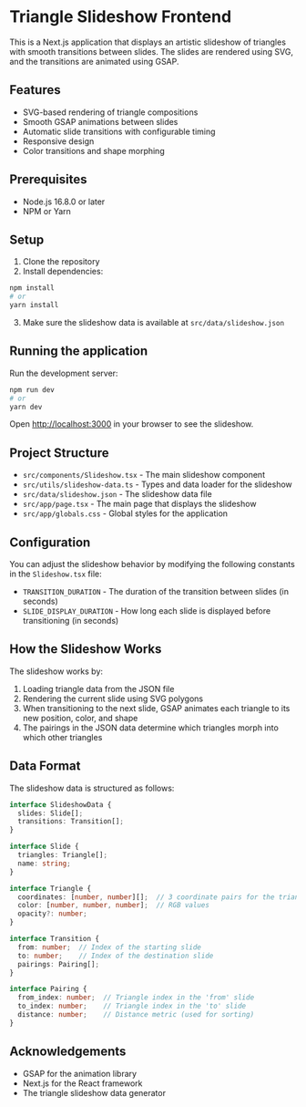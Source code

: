 # Triangle Slideshow Frontend

This is a Next.js application that displays an artistic slideshow of triangles with smooth transitions between slides. The slides are rendered using SVG, and the transitions are animated using GSAP.

## Features

- SVG-based rendering of triangle compositions
- Smooth GSAP animations between slides
- Automatic slide transitions with configurable timing
- Responsive design
- Color transitions and shape morphing

## Prerequisites

- Node.js 16.8.0 or later
- NPM or Yarn

## Setup

1. Clone the repository
2. Install dependencies:

```bash
npm install
# or
yarn install
```

3. Make sure the slideshow data is available at `src/data/slideshow.json`

## Running the application

Run the development server:

```bash
npm run dev
# or
yarn dev
```

Open [http://localhost:3000](http://localhost:3000) in your browser to see the slideshow.

## Project Structure

- `src/components/Slideshow.tsx` - The main slideshow component
- `src/utils/slideshow-data.ts` - Types and data loader for the slideshow
- `src/data/slideshow.json` - The slideshow data file
- `src/app/page.tsx` - The main page that displays the slideshow
- `src/app/globals.css` - Global styles for the application

## Configuration

You can adjust the slideshow behavior by modifying the following constants in the `Slideshow.tsx` file:

- `TRANSITION_DURATION` - The duration of the transition between slides (in seconds)
- `SLIDE_DISPLAY_DURATION` - How long each slide is displayed before transitioning (in seconds)

## How the Slideshow Works

The slideshow works by:

1. Loading triangle data from the JSON file
2. Rendering the current slide using SVG polygons
3. When transitioning to the next slide, GSAP animates each triangle to its new position, color, and shape
4. The pairings in the JSON data determine which triangles morph into which other triangles

## Data Format

The slideshow data is structured as follows:

```typescript
interface SlideshowData {
  slides: Slide[];
  transitions: Transition[];
}

interface Slide {
  triangles: Triangle[];
  name: string;
}

interface Triangle {
  coordinates: [number, number][];  // 3 coordinate pairs for the triangle
  color: [number, number, number];  // RGB values
  opacity?: number;
}

interface Transition {
  from: number;  // Index of the starting slide
  to: number;    // Index of the destination slide
  pairings: Pairing[];
}

interface Pairing {
  from_index: number;  // Triangle index in the 'from' slide
  to_index: number;    // Triangle index in the 'to' slide
  distance: number;    // Distance metric (used for sorting)
}
```

## Acknowledgements

- GSAP for the animation library
- Next.js for the React framework
- The triangle slideshow data generator
